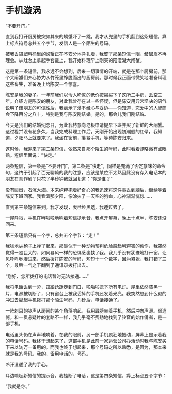 # 手机漩涡

“不要开门。” 

直到我打开厨房被突如其来的螃蟹吓了一跳，我才从兜里的手机翻到这条短信，算上标点符号总共五个字节，发信人是一个陌生的号码。 

被我丢进塑料桶里的螃蟹正在不安分地挣扎着，我瞥了那条短信一眼，皱皱眉不再理会。从灶台上拿起手套戴上，我开始料理早上刚买的阳澄湖大闸蟹。 

这是第一条短信，我永远不会想到，后来一切事情的开端，就是在那个厨房前，那个大闸蟹们齐心协力从竹笼里挣脱而出的厨房前。那时候我正面带微笑地准备料理这些畜生，准备晚上给陈安一个惊喜。 

陈安是我的妻子。一年前我们以令人吃惊的低价按揭买下了这所二手房，丢空三年。介绍方是陈安的朋友，对此我曾存在过一些怀疑，但是陈安用异常坚决的语气说明了该朋友的可信性后，我表示了漫不经心与妥协——你知道，恋爱中的人智商会下降百分之八十，特别是我与陈安刚结婚。是的，那会儿我们刚结婚。 

今天是我们的结婚纪念日，为此我特意向老板申请提早下班并买了新鲜的大闸蟹。这过程并没有花多久，当我完成料理工作后，天刚开始出现初潮般的红晕，我知道，夕阳马上就要来了。我坐在窗前，攥紧手机，等待陈安归来。 

这时候，我迎来了第二条短信，依然来自那个陌生的号码，此时看着却略微有点眼熟。短信里面说：“快走。” 

两条短信，第一条是“不要开门”，第二条是“快走”，同样是充满了否定意味的命令句，这终于引起了百无聊赖的我的注意，应该是某位不太熟因此没有存入电话本的朋友在恶作剧？只花了半秒钟我就回复道：“你是谁？” 

没有回音，石沉大海。本来纯粹抱着好奇心的我迅速将这件事丢到脑后，继续等着陈安下班回家。我看着那夕阳，像涂抹了一天空的狗血，心神渐渐恍惚…… 

直到第三条短信来到，我才发现，天已经黑透，我睡过去了。 

一屋静寂，手机在哗啦啦地响着短信提示音，我点开屏幕，晚上十点半，陈安还没回来。 

第三条短信只有一个字，总共五个字节：“走！” 

我猛地从椅子上弹了起来，那类似于一种动物预判危险般趋利避害的动作，我突然觉得一股巨大的、如同暴风一样的恐惧感裹挟了我。我几乎没有犹豫地打开窗，让风呼呼地灌进来，然后拨打陈安的号码，短短十一个数字，因为紧张，我打错了三个，最后一气之下翻到了通讯录拨打出去。 

“您好，您所拨打的电话暂时无法接通……” 

我将电话丢到一旁，踉踉跄跄走到门口，啪啪啪摁下所有电灯。屋里依然漆黑一片，电源被切断了，只有窗台上被我丢掉的手机还发着光亮。我突然想到什么似的冲过去拿起手机拨打那个陌生号码，几秒后，电话接通了。 

一阵刺耳的铃声从房间的某个角落响起。我用肩膀夹着手机，然后冲向声源。很遗憾，和一贯悬疑片的套路不一样，我几乎毫不费劲地找到了铃音的始作俑者，是一部手机。 

电话里头仍在声声地响着，在我的眼前，另一部手机疯狂地振动，屏幕上显示着我的电话号码。我终于想起来了，这部手机是此前一家运营公司办活动时我与陈安买下来以防万一备用的。而我也终于想起来，那个号码之所以熟悉，是因为，那本来就是我的号码。我的，备用电话的，号码。 

冷汗湿透了我的手心。 

耳边响起新短信的提示音，我挂断了电话，这是第四条短信，算上标点五个字节： 

“我就是你。”
